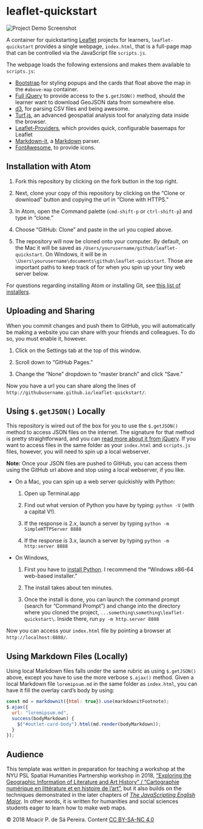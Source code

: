 # leaflet-quickstart

![Project Demo Screenshot](https://i.imgur.com/nF8ZR40.jpg)

A container for quickstarting [Leaflet](http://leafletjs.com) projects for
learners, `leaflet-quickstart` provides a single webpage, `index.html`, that
is a full-page map that can be controlled via the JavaScript file
`scripts.js`.

The webpage loads the following extensions and makes them available to
`scripts.js`:

* [Bootstrap](http://getbootstrap.com) for styling popups and the cards that
float above the map in the `#above-map` container.
* [Full jQuery](http://jquery.com) to provide access to the `$.getJSON()`
method, should the learner want to download GeoJSON data from somewhere else.
* [d3](http://d3js.org/), for parsing CSV files and being awesome.
* [Turf.js](http://turfjs.org), an advanced geospatial analysis tool for
analyzing data inside the browser.
* [Leaflet-Providers](https://github.com/leaflet-extras/leaflet-providers),
which provides quick, configurable basemaps for Leaflet
* [Markdown-it](https://github.com/markdown-it/markdown-it), a
[Markdown](http://en.wikipedia.org/wiki/Markdown) parser.
* [FontAwesome](https://fontawesome.com/), to provide icons.

## Installation with Atom

1. Fork this repository by clicking on the fork button in the top right.

1. Next, clone your copy of this repository by clicking on the “Clone or
   download” button and copying the url in “Clone with HTTPS.”

1. In Atom, open the Command palette (`cmd-shift-p` or `ctrl-shift-p`) and
   type in “clone.”

1. Choose “GitHub: Clone” and paste in the url you copied above.

1. The repository will now be cloned onto your computer. By default, on the
   Mac it will be saved as `/Users/yourusername/github/leaflet-quickstart`. On
   Windows, it will be in
   `\Users\yourusername\documents\github\leaflet-quickstart`. Those are
   important paths to keep track of for when you spin up your tiny web server
   below.

For questions regarding installing Atom or installing Git, see [this list of
installers](https://plain-plain-text.org/installers).

## Uploading and Sharing

When you commit changes and push them to GitHub, you will automatically be
making a website you can share with your friends and colleagues. To do so, you
must enable it, however.

1. Click on the Settings tab at the top of this window.

1. Scroll down to “GitHub Pages.”

1. Change the “None” dropdown to “master branch” and click “Save.”

Now you have a url you can share along the lines of
`http://githubusername.github.io/leaflet-quickstart/`.

## Using `$.getJSON()` Locally

This repository is wired out of the box for you to use the `$.getJSON()`
method to access JSON files on the internet. The signature for that method is
pretty straightforward, and you can [read more about it from
jQuery](https://api.jquery.com/jquery.getjson/). If you want to access files
in the same folder as your `index.html` and `scripts.js` files, however, you
will need to spin up a local webserver.

**Note:** Once your JSON files are pushed to GitHub, you can access them using
the GitHub url above and stop using a local webserver, if you like.

* On a Mac, you can spin up a web server quickishly with Python:

  1. Open up Terminal.app

  1. Find out what version of Python you have by typing: `python -V` (with a
     capital V!).

  1. If the response is 2.x, launch a server by typing `python -m
     SimpleHTTPServer 8888`

  1. If the response is 3.x, launch a server by typing `python -m http:server
     8888`

* On Windows, 
  
  1. First you have to [install
     Python](https://www.python.org/downloads/windows/). I recommend the
     “Windows x86-64 web-based installer.” 

  1. The install takes about ten minutes.

  1. Once the install is done, you can launch the command prompt (search for
     “Command Prompt”) and change into the directory where you cloned the
     project, `...something\something\leaflet-quickstart\`. Inside there, run
     `py -m http.server 8888`

Now you can access your `index.html` file by pointing a browser at
`http://localhost:8888/`.

## Using Markdown Files (Locally)

Using local Markdown files falls under the same rubric as using `$.getJSON()`
above, except you have to use the more verbose `$.ajax()` method. Given a
local Markdown file `loremipsum.md` in the same folder as `index.html`, you
can have it fill the overlay card’s body by using:

```javascript
const md = markdownit({html: true}).use(markdownitFootnote);
$.ajax({
  url: "loremipsum.md",
  success(bodyMarkdown) {
    $("#outlet-card-body").html(md.render(bodyMarkdown));
  }
});
```

## Audience

This template was written in preparation for teaching a workshop at the NYU
PSL Spatial Humanities Partnership workshop in 2018, [“Exploring the
Geographic Information of Literature and Art History” / “Cartographie
numérique en littérature et en histoire de
l’art”](https://wp.nyu.edu/nyupslgeo/workshop/), but it also builds on the
techniques demonstrated in the later chapters of [_The JavaScripting English
Major_](https://the-javascripting-english-major.org/). In other words, it is
written for humanities and social sciences students eager to learn how to make
web maps.

© 2018 Moacir P. de Sá Pereira. Content [CC BY-SA-NC
4.0](https://creativecommons.org/licenses/by-nc-sa/4.0/)
